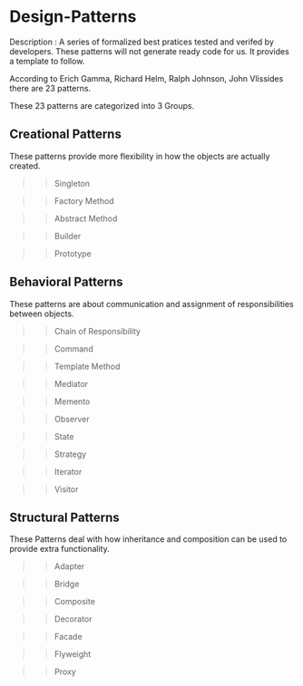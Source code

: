 
# Design-Patterns
Description : A series of formalized best pratices tested and verifed by developers.
These patterns will not generate ready code for us. It provides a template to follow.

According to Erich Gamma, Richard Helm, Ralph Johnson, John Vlissides there are 23 patterns.

These 23 patterns are categorized into 3 Groups.

## Creational Patterns
 These patterns provide more flexibility in how the objects are actually created.

 >> Singleton 
 
 >> Factory Method

 >> Abstract Method 
  
 >> Builder

 >> Prototype

## Behavioral Patterns
These patterns are about communication and assignment of responsibilities between objects.
 >> Chain of Responsibility
 
 >> Command

 >> Template Method

 >> Mediator

 >> Memento

 >> Observer

 >> State

 >> Strategy

 >> Iterator

 >> Visitor

## Structural Patterns
These Patterns deal with how inheritance and composition can be used to provide extra functionality.

>> Adapter 

>> Bridge

>> Composite

>> Decorator

>> Facade

>> Flyweight

>> Proxy
